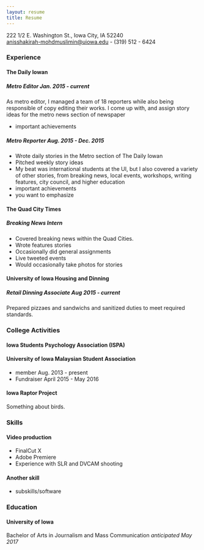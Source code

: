 ```yaml
---
layout: resume
title: Resume
---
```

222 1/2 E. Washington St., Iowa City, IA 52240  
[anisshakirah-mohdmuslimin@uiowa.edu](mailto:anisshakirah-mohdmuslimin@uiowa.edu) - (319) 512 - 6424

### Experience

#### The Daily Iowan

##### Metro Editor *Jan. 2015 - current*
As metro editor, I managed a team of 18 reporters while also being responsible of copy editing their works. I come up with, and assign story ideas for the metro news section of newspaper 


* important achievements

##### Metro Reporter *Aug. 2015 - Dec. 2015*
* Wrote daily stories in the Metro section of The Daily Iowan 
* Pitched weekly story ideas 
* My beat was international students at the UI, but I also covered a variety of other stories, from breaking news, local events, workshops, writing features, city council, and higher education
* important achievements
* you want to emphasize

#### The Quad City Times

##### Breaking News Intern
* Covered breaking news within the Quad Cities.
* Wrote features stories
* Occasionally did general assignments
* Live tweeted events
* Would occasionally take photos for stories

#### University of Iowa Housing and Dinning 

##### Retail Dinning Associate *Aug 2015 - current*
Prepared pizzaes and sandwichs and sanitized duties to meet required standards.  


### College Activities
#### Iowa Students Psychology Association (ISPA)
#### University of Iowa Malaysian Student Association   


* member Aug. 2013 - present
* Fundraiser April 2015 - May 2016



#### Iowa Raptor Project
Something about birds.

### Skills
#### Video production
* FinalCut X
* Adobe Premiere
* Experience with SLR and DVCAM shooting

#### Another skill
* subskills/software

### Education
#### University of Iowa
Bachelor of Arts in Journalism and Mass Communication *anticipated May 2017* 
